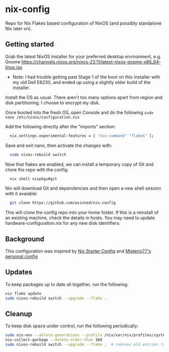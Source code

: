 # nix-config

Repo for Nix Flakes based configuration of NixOS (and possibly standalone Nix later on).

## Getting started

Grab the latest NixOS installer for your preferred desktop environment, e.g. Gnome https://channels.nixos.org/nixos-23.11/latest-nixos-gnome-x86_64-linux.iso

- Note: I had trouble getting past Stage 1 of the boot on this installer with my old Dell E6230, and ended up using a slightly older build of the installer.

Install the OS as usual. There aren't too many options apart from region and disk partitioning. I choose to encrypt my disk.

Once booted into the fresh OS, open Console and do the following `sudo nano /etc/nixos/configuration.nix`

Add the following directly after the "imports" section:

```bash
  nix.settings.experimental-features = [ "nix-command" "flakes" ];
```

Save and exit nano, then activate the changes with:

```bash
  sudo nixos-rebuild switch
```

Now that flakes are enabled, we can install a temporary copy of Git and clone the repo with the config.

```bash
  nix shell nixpkgs#git
```

Nix will download Git and dependencies and then open a new shell session with it avaiable:

```bash
  git clone https://github.com/wsinned/nix-config
```

This will clone the config repo into your home folder.
If this is a reinstall of an existing machine, check the details in hosts.
You may need to update hardware-configuration.nix for any new disk identifiers.

## Background

This configuration was inspired by [Nix Starter Config](https://github.com/Misterio77/nix-starter-configs) and [Misterio77's personal config](https://github.com/misterio77/nix-config)

## Updates

To keep packages up to date all together, run the following:

```bash
nix flake update
sudo nixos-rebuild switch --upgrade --flake .
```

## Cleanup

To keep disk space under control, run the following periodically:

```bash
sudo nix-env --delete-generations --profile /nix/var/nix/profiles/system 10d
nix-collect-garbage --delete-older-than 10d 
sudo nixos-rebuild switch --upgrade --flake .  # removes old entries from /boot/loader/entries/
```
